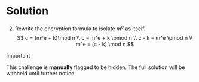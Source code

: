 # Solution

2. Rewrite the encryption formula to isolate $m^e$ as itself.
$$
c = (m^e + k)\mod n \\
c ≡ m^e + k \pmod n \\
c - k ≡ m^e \pmod n \\
m^e ≡ (c - k) \mod n
$$

> [!IMPORTANT]
> This challenge is **manually** flagged to be hidden. The full solution will be withheld until further notice.